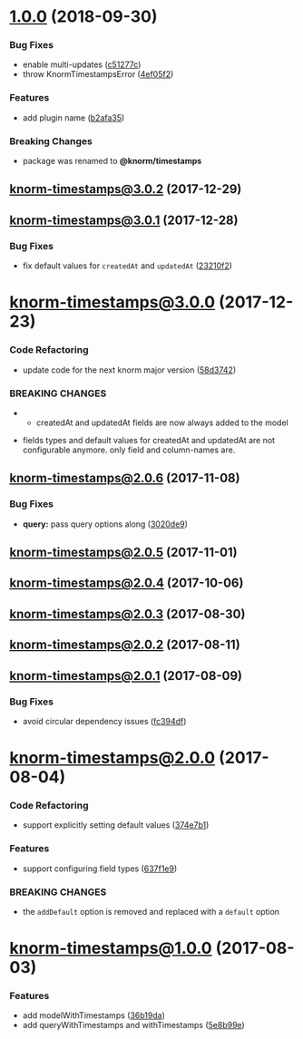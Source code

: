 <a name="1.0.0"></a>
# [1.0.0](https://github.com/knorm/timestamps/compare/v3.0.2-old...v1.0.0) (2018-09-30)


### Bug Fixes

* enable multi-updates ([c51277c](https://github.com/knorm/timestamps/commit/c51277c))
* throw KnormTimestampsError ([4ef05f2](https://github.com/knorm/timestamps/commit/4ef05f2))


### Features

* add plugin name ([b2afa35](https://github.com/knorm/timestamps/commit/b2afa35))


### Breaking Changes

* package was renamed to **@knorm/timestamps**


<a name="3.0.2-old"></a>
## [knorm-timestamps@3.0.2](https://github.com/knorm/timestamps/compare/v3.0.2...v3.0.2-old) (2017-12-29)



<a name="3.0.1-old"></a>
## [knorm-timestamps@3.0.1](https://github.com/knorm/timestamps/compare/v3.0.1...v3.0.1-old) (2017-12-28)


### Bug Fixes

* fix default values for `createdAt` and `updatedAt` ([23210f2](https://github.com/knorm/timestamps/commit/23210f2))



<a name="3.0.0-old"></a>
# [knorm-timestamps@3.0.0](https://github.com/knorm/timestamps/compare/v3.0.0...v3.0.0-old) (2017-12-23)


### Code Refactoring

* update code for the next knorm major version ([58d3742](https://github.com/knorm/timestamps/commit/58d3742))


### BREAKING CHANGES

* - createdAt and updatedAt fields are now always added to the model
- fields types and default values for createdAt and updatedAt are
  not configurable anymore. only field and column-names are.



<a name="2.0.6-old"></a>
## [knorm-timestamps@2.0.6](https://github.com/knorm/timestamps/compare/v2.0.6...v2.0.6-old) (2017-11-08)


### Bug Fixes

* **query:** pass query options along ([3020de9](https://github.com/knorm/timestamps/commit/3020de9))



<a name="2.0.5-old"></a>
## [knorm-timestamps@2.0.5](https://github.com/knorm/timestamps/compare/v2.0.5...v2.0.5-old) (2017-11-01)



<a name="2.0.4-old"></a>
## [knorm-timestamps@2.0.4](https://github.com/knorm/timestamps/compare/v2.0.4...v2.0.4-old) (2017-10-06)



<a name="2.0.3-old"></a>
## [knorm-timestamps@2.0.3](https://github.com/knorm/timestamps/compare/v2.0.3...v2.0.3-old) (2017-08-30)



<a name="2.0.2-old"></a>
## [knorm-timestamps@2.0.2](https://github.com/knorm/timestamps/compare/v2.0.2...v2.0.2-old) (2017-08-11)



<a name="2.0.1-old"></a>
## [knorm-timestamps@2.0.1](https://github.com/knorm/timestamps/compare/v2.0.1...v2.0.1-old) (2017-08-09)


### Bug Fixes

* avoid circular dependency issues ([fc394df](https://github.com/knorm/timestamps/commit/fc394df))



<a name="2.0.0-old"></a>
# [knorm-timestamps@2.0.0](https://github.com/knorm/timestamps/compare/v2.0.0...v2.0.0-old) (2017-08-04)


### Code Refactoring

* support explicitly setting default values ([374e7b1](https://github.com/knorm/timestamps/commit/374e7b1))


### Features

* support configuring field types ([637f1e9](https://github.com/knorm/timestamps/commit/637f1e9))


### BREAKING CHANGES

* the `addDefault` option is removed and replaced
with a `default` option



<a name="1.0.0-old"></a>
# [knorm-timestamps@1.0.0](https://github.com/knorm/timestamps/compare/v1.0.0...v1.0.0-old) (2017-08-03)


### Features

* add modelWithTimestamps ([36b19da](https://github.com/knorm/timestamps/commit/36b19da))
* add queryWithTimestamps and withTimestamps ([5e8b99e](https://github.com/knorm/timestamps/commit/5e8b99e))
